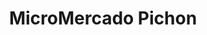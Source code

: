 ---
title: "MicroMercado Pichon"
url: /municipio-aiquile/micromercado-pichon/
shop: supermercado
---